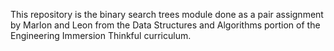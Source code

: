 This repository is the binary search trees module done as a pair assignment by Marlon and Leon from the Data Structures and Algorithms portion of the Engineering Immersion Thinkful curriculum.